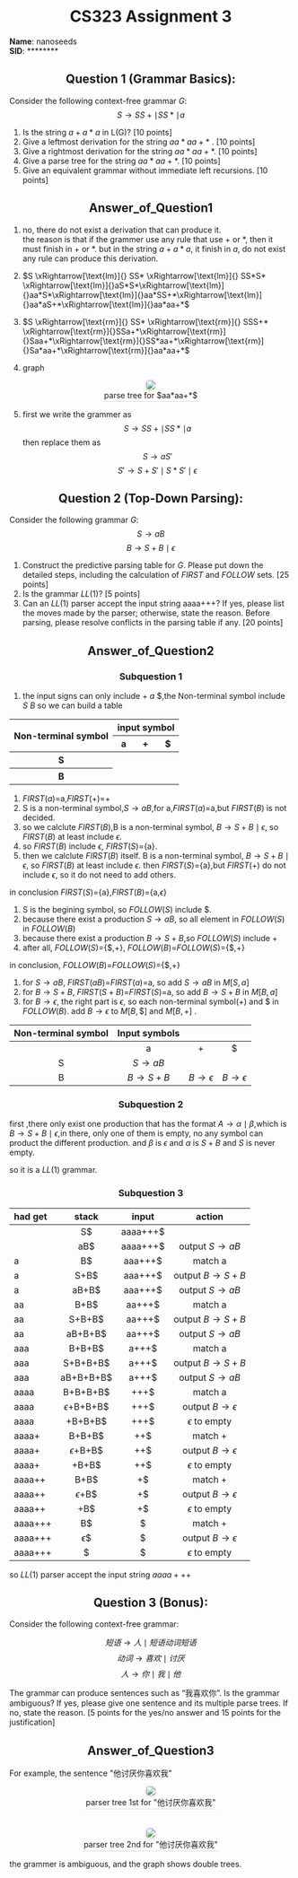 <!--
 * @Github: https://github.com/Certseeds/CS323_Compilers_2020F
 * @Organization: SUSTech
 * @Author: nanoseeds
 * @Date: 2020-10-18 20:22:02
 * @LastEditors: nanoseeds
 * @LastEditTime: 2020-10-18 20:49:06
 * @License: CC-BY-NC-SA_V4_0 or any later version 
 -->

# CS323 Assignment 3

**Name**: nanoseeds  
**SID**: \*\*\*\*\*\*\*\*

## Question 1 (Grammar Basics):

Consider the following context-free grammar $G$:
$$S \to SS+ \mid SS* \mid a$$

1. Is the string $a+a*a$ in L(G)? [10 points]
2. Give a leftmost derivation for the string $aa*aa+*$ . [10 points]
3. Give a rightmost derivation for the string $aa*aa+*$. [10 points]
4. Give a parse tree for the string $aa*aa+*$. [10 points]
5. Give an equivalent grammar without immediate left recursions. [10 points]

## Answer_of_Question1

1. no, there do not exist a derivation that can produce it.  
    the reason is that if the grammer use any rule that use $+$ or $*$, then it must finish in $+$ or $*$. but in the string $a+a*a$, it finish in $a$, do not exist any rule can produce this derivation.

2. $S \xRightarrow[\text{lm}]{} SS* \xRightarrow[\text{lm}]{} SS*S* \xRightarrow[\text{lm}]{}aS*S*\xRightarrow[\text{lm}]{}aa*S*\xRightarrow[\text{lm}]{}aa*SS+*\xRightarrow[\text{lm}]{}aa*aS+*\xRightarrow[\text{lm}]{}aa*aa+*$

3. $S \xRightarrow[\text{rm}]{} SS* \xRightarrow[\text{rm}]{} SSS+* \xRightarrow[\text{rm}]{}SSa+*\xRightarrow[\text{rm}]{}Saa+*\xRightarrow[\text{rm}]{}SS*aa+*\xRightarrow[\text{rm}]{}Sa*aa+*\xRightarrow[\text{rm}]{}aa*aa+*$

4. graph

<div>
  <img src="./Question1_04_01.png"><br />
  <div>parse tree for $aa*aa+*$</div>
</div>

5. first we write the grammer as 
$$S \to SS+ \mid SS* \mid a$$
then replace them as
$$S \to aS'$$
$$S' \to S+S'\mid S*S'\mid \epsilon$$

## Question 2 (Top-Down Parsing):

Consider the following grammar $G$:
$$S \to aB$$
$$B \to S+B \mid  \epsilon$$

1. Construct the predictive parsing table for $G$. Please put down the detailed
steps, including the calculation of $FIRST$ and $FOLLOW$ sets. [25 points]
2. Is the grammar $LL(1)$? [5 points]
3. Can an $LL(1)$ parser accept the input string aaaa+++? If yes, please list the
moves made by the parser; otherwise, state the reason. Before parsing, please
resolve conflicts in the parsing table if any. [20 points]

## Answer_of_Question2

### Subquestion 1

1. the input signs can only include $+$ $a$ $\$$,the Non-terminal symbol include $S$ $B$
so we can build a table


<table>
  <thead>
    <tr>
      <th rowspan="2">Non-terminal symbol</th>
      <th colspan="3">input symbol</th>
    </tr>
    <tr>
      <th>a</th>
      <th>+</th>
      <th>$</th>
    </tr>
  </thead>
  <tbody>
    <tr>
      <th>S</th>
      <td></td>
      <td></td>
      <td></td>
    </tr>
    <tr>
      <th>B</th>
      <td></td>
      <td></td>
      <td></td>
    </tr>
  </tbody>
</table>

1. $FIRST(a)$=a,$FIRST(+)$=+
2. S is a non-terminal symbol,$S \to aB$,for a,$FIRST(a)$=a,but $FIRST(B)$ is not decided.
3. so we calclute $FIRST(B)$,B is a non-terminal symbol, $B \to S+B \mid \epsilon$, so $FIRST(B)$ at least include $\epsilon$.
4. so $FIRST(B)$ include $\epsilon$, $FIRST(S)$={a}.
5. then we calclute $FIRST(B)$ itself. B is a non-terminal symbol, $B \to S+B \mid \epsilon$, so $FIRST(B)$ at least include $\epsilon$. then $FIRST(S)$={a},but $FIRST(+)$ do not include $\epsilon$, so it do not need to add others.  

in conclusion $FIRST(S)$={a},$FIRST(B)$={a,$\epsilon$}

1. S is the begining symbol, so $FOLLOW(S)$ include $\$$.
2. because there exist a production $S \to aB$, so all element in $FOLLOW(S)$ in $FOLLOW(B)$  
3. because there exist a production $B \to S+B$,so $FOLLOW(S)$ include +
4. after all, $FOLLOW(S)$={$\$$,+}, $FOLLOW(B)$=$FOLLOW(S)$={$\$$,+}

in conclusion, $FOLLOW(B)$=$FOLLOW(S)$={$\$$,+}

1. for $S \to aB$, $FIRST(aB)$=$FIRST(a)$=a, so add $S \to aB$ in $M[S,a]$
2. for $B \to S+B$, $FIRST(S+B)$=$FIRST(S)$=a, so add $B \to S+B$ in $M[B,a]$
3. for $B \to \epsilon$, the right part is $\epsilon$, so each non-terminal symbol(+) and $\$$ in $FOLLOW(B)$. add $B \to \epsilon$ to $M[B,\$]$ and $M[B,+]$ .



| Non-terminal symbol | Input symbols |                  |                  |
| :-----------------: | :-----------: | :--------------: | :--------------: |
|                     |       a       |        +         |       $\$$       |
|          S          |  $S \to aB$   |                  |                  |
|          B          |  $B \to S+B$  | $B \to \epsilon$ | $B \to \epsilon$ |

### Subquestion 2

first ,there only exist one production that has the format $A \to \alpha \mid \beta$,which is $B \to S+B \mid \epsilon$,in there, only one of them is empty, no any symbol can product the different production. and $\beta$ is $\epsilon$ and $\alpha$ is $S+B$ and $S$ is never empty.

so it is a $LL(1)$ grammar.

### Subquestion 3

| had  get |        stack         |    input    |         action          |
| :------- | :------------------: | :---------: | :---------------------: |
|          |        S$\$$         | aaaa+++$\$$ |                         |
|          |        aB$\$$        | aaaa+++$\$$ |    output $S \to aB$    |
| a        |        B$\$$         | aaa+++$\$$  |         match a         |
| a        |       S+B$\$$        | aaa+++$\$$  |   output $B \to S+B$    |
| a        |       aB+B$\$$       | aaa+++$\$$  |    output $S \to aB$    |
| aa       |       B+B$\$$        |  aa+++$\$$  |         match a         |
| aa       |      S+B+B$\$$       |  aa+++$\$$  |   output $B \to S+B$    |
| aa       |      aB+B+B$\$$      |  aa+++$\$$  |    output $S \to aB$    |
| aaa      |      B+B+B$\$$       |  a+++$\$$   |         match a         |
| aaa      |     S+B+B+B$\$$      |  a+++$\$$   |   output $B \to S+B$    |
| aaa      |     aB+B+B+B$\$$     |  a+++$\$$   |    output $S \to aB$    |
| aaaa     |     B+B+B+B$\$$      |   +++$\$$   |         match a         |
| aaaa     | $\epsilon$+B+B+B$\$$ |   +++$\$$   | output $B \to \epsilon$ |
| aaaa     |      +B+B+B$\$$      |   +++$\$$   |   $\epsilon$ to empty   |
| aaaa+    |      B+B+B$\$$       |   ++$\$$    |         match +         |
| aaaa+    |  $\epsilon$+B+B$\$$  |   ++$\$$    | output $B \to \epsilon$ |
| aaaa+    |       +B+B$\$$       |   ++$\$$    |   $\epsilon$ to empty   |
| aaaa++   |       B+B$\$$        |    +$\$$    |         match +         |
| aaaa++   |   $\epsilon$+B$\$$   |    +$\$$    | output $B \to \epsilon$ |
| aaaa++   |        +B$\$$        |    +$\$$    |   $\epsilon$ to empty   |
| aaaa+++  |        B$\$$         |    $\$$     |         match +         |
| aaaa+++  |    $\epsilon$$\$$    |    $\$$     | output $B \to \epsilon$ |
| aaaa+++  |         $\$$         |    $\$$     |   $\epsilon$ to empty   |

so $LL(1)$ parser accept the input string $aaaa+++$


## Question 3 (Bonus):

Consider the following context-free grammar:

$$短语 \to 人 \mid 短语 动词 短语$$
$$动词 \to 喜欢 \mid 讨厌$$
$$人 \to 你 \mid 我 \mid 他$$

The grammar can produce sentences such as “我喜欢你”. Is the grammar ambiguous? If yes, please give one sentence and its multiple parse trees. If no, state
the reason. [5 points for the yes/no answer and 15 points for the justification]

## Answer_of_Question3

For example, the sentence "他讨厌你喜欢我"

<div>
  <img src="./Question_bonus1.png"><br />
  <div>parser tree 1st for "他讨厌你喜欢我"</div>
</div>
</br>
</br>
<div>
  <img src="./Question_bonus2.png"><br />
  <div>parser tree 2nd for "他讨厌你喜欢我"</div>
</div>

the grammer is ambiguous, and the graph shows double trees.

<style type="text/css">
h1,h2,h3,div,table{
  text-align: center;
}
div>div {
  text-align: center;
  border-bottom: 1px solid #d9d9d9;
  display: inline-block;
  padding: 2px;
}
div>img{
  border-radius: 0.3125em;
  box-shadow: 0 2px 4px 0 rgba(34,36,38,.12),0 2px 10px 0 rgba(34,36,38,.08);
}
</style>